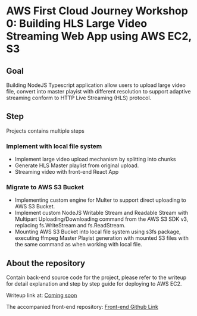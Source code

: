 # AWS First Cloud Journey Workshop 0: Building HLS Large Video Streaming Web App using AWS EC2, S3

## Goal
Building NodeJS Typescript application allow users to upload large video file, convert into master playist with different resolution to support adaptive streaming conform to HTTP Live Streaming (HLS) protocol.

## Step
Projects contains multiple steps

### Implement with local file system
- Implement large video upload mechanism by splitting into chunks
- Generate HLS Master playlist from original upload.
- Streaming video with front-end React App

### Migrate to AWS S3 Bucket
- Implementing custom engine for Multer to support direct uploading to AWS S3 Bucket.
- Implement custom NodeJS Writable Stream and Readable Stream with Multipart Uploading/Downloading command from the AWS S3 SDK v3, replacing fs.WriteStream and fs.ReadStream.
- Mounting AWS S3 Bucket into local file system using s3fs package, executing ffmpeg Master Playist generation with mounted S3 files with the same command as when working with local file.

## About the repository
Contain back-end source code for the project, please refer to the writeup for detail explanation and step by step guide for deploying to AWS EC2.

Writeup link at: [Coming soon](./ "Writeup") 

The accompanied front-end repository: [Front-end Github Link](https://github.com/hdthinh1012/aws-workshop-0-hls-streaming-fe "Front-end Github Link") 
